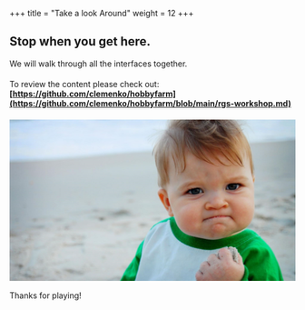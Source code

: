+++
title = "Take a look Around"
weight = 12
+++

## Stop when you get here. 

We will walk through all the interfaces together. 

####
To review the content please check out:  
**[https://github.com/clemenko/hobbyfarm](https://github.com/clemenko/hobbyfarm/blob/main/rgs-workshop.md)**

####
![success](https://raw.githubusercontent.com/clemenko/rke_workshop/main/images/success.jpg)

Thanks for playing!
